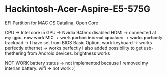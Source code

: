 # Hackintosh-Acer-Aspire-E5-575G
EFI Partition for MAC OS Catalina, Open Core

CPU -> Intel core i5
GPU -> Nvidia 940mx disabled
HDMI -> connected at my igpu, now work
MIC -> work perfect
internal speakers -> works perfectly
trackpad -> I have set from BIOS Basic Option, work
keyboard -> works perfectly
ethernet -> works perfectly
I also added possibility to get usb-thethering from Android devices.
brightness works

NOT WORK
battery status -> not implemented because I removed my interlan battery.
wifi -> not work :(
